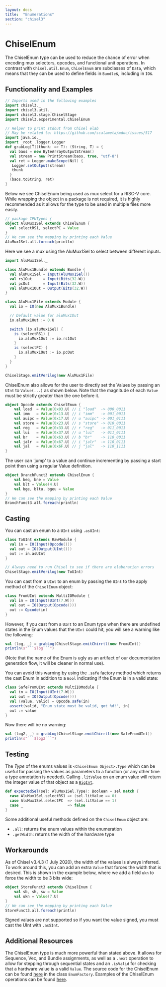 ```yaml
---
layout: docs
title:  "Enumerations"
section: "chisel3"
---
```


# ChiselEnum

The ChiselEnum type can be used to reduce the chance of error when encoding mux selectors, opcodes, and functional unit operations.
In contrast with `Chisel.util.Enum`, `ChiselEnum` are subclasses of `Data`, which means that they can be used to define fields in `Bundle`s, including in `IO`s.

## Functionality and Examples

```scala mdoc
// Imports used in the following examples
import chisel3._
import chisel3.util._
import chisel3.stage.ChiselStage
import chisel3.experimental.ChiselEnum
```

```scala mdoc:invisible
// Helper to print stdout from Chisel elab
// May be related to: https://github.com/scalameta/mdoc/issues/517
import java.io._
import _root_.logger.Logger
def grabLog[T](thunk: => T): (String, T) = {
  val baos = new ByteArrayOutputStream()
  val stream = new PrintStream(baos, true, "utf-8")
  val ret = Logger.makeScope(Nil) {
   Logger.setOutput(stream)
   thunk
  }
  (baos.toString, ret)
}
```

Below we see ChiselEnum being used as mux select for a RISC-V core. While wrapping the object in a package is not required, it is highly recommended as it allows for the type to be used in multiple files more easily.

```scala mdoc
// package CPUTypes {
object AluMux1Sel extends ChiselEnum {
  val selectRS1, selectPC = Value
}
// We can see the mapping by printing each Value
AluMux1Sel.all.foreach(println)
```

Here we see a mux using the AluMux1Sel to select between different inputs.

```scala mdoc
import AluMux1Sel._

class AluMux1Bundle extends Bundle {
  val aluMux1Sel = Input(AluMux1Sel())
  val rs1Out     = Input(Bits(32.W))
  val pcOut      = Input(Bits(32.W))
  val aluMux1Out = Output(Bits(32.W))
}

class AluMux1File extends Module {
  val io = IO(new AluMux1Bundle)

  // Default value for aluMux1Out
  io.aluMux1Out := 0.U

  switch (io.aluMux1Sel) {
    is (selectRS1) {
      io.aluMux1Out := io.rs1Out
    }
    is (selectPC) {
      io.aluMux1Out := io.pcOut
    }
  }
}
```
```scala mdoc:verilog
ChiselStage.emitVerilog(new AluMux1File)
```

ChiselEnum also allows for the user to directly set the Values by passing an `UInt` to `Value(...)`
as shown below. Note that the magnitude of each `Value` must be strictly greater than the one before
it.

```scala mdoc
object Opcode extends ChiselEnum {
    val load  = Value(0x03.U) // i "load"  -> 000_0011
    val imm   = Value(0x13.U) // i "imm"   -> 001_0011
    val auipc = Value(0x17.U) // u "auipc" -> 001_0111
    val store = Value(0x23.U) // s "store" -> 010_0011
    val reg   = Value(0x33.U) // r "reg"   -> 011_0011
    val lui   = Value(0x37.U) // u "lui"   -> 011_0111
    val br    = Value(0x63.U) // b "br"    -> 110_0011
    val jalr  = Value(0x67.U) // i "jalr"  -> 110_0111
    val jal   = Value(0x6F.U) // j "jal"   -> 110_1111
}
```

The user can 'jump' to a value and continue incrementing by passing a start point then using a regular Value definition.

```scala mdoc
object BranchFunct3 extends ChiselEnum {
    val beq, bne = Value
    val blt = Value(4.U)
    val bge, bltu, bgeu = Value
}
// We can see the mapping by printing each Value
BranchFunct3.all.foreach(println)
```

## Casting

You can cast an enum to a `UInt` using `.asUInt`:

```scala mdoc
class ToUInt extends RawModule {
  val in = IO(Input(Opcode()))
  val out = IO(Output(UInt()))
  out := in.asUInt
}
```

```scala mdoc:invisible
// Always need to run Chisel to see if there are elaboration errors
ChiselStage.emitVerilog(new ToUInt)
```

You can cast from a `UInt` to an enum by passing the `UInt` to the apply method of the `ChiselEnum` object:

```scala mdoc
class FromUInt extends MultiIOModule {
  val in = IO(Input(UInt(7.W)))
  val out = IO(Output(Opcode()))
  out := Opcode(in)
}
```

However, if you cast from a `UInt` to an Enum type when there are undefined states in the Enum values
that the `UInt` could hit, you will see a warning like the following:

```scala mdoc:passthrough
val (log, _) = grabLog(ChiselStage.emitChirrtl(new FromUInt))
println(s"```$log```")
```
(Note that the name of the Enum is ugly as an artifact of our documentation generation flow, it will
be cleaner in normal use).

You can avoid this warning by using the `.safe` factory method which returns the cast Enum in addition
to a `Bool` indicating if the Enum is in a valid state:

```scala mdoc
class SafeFromUInt extends MultiIOModule {
  val in = IO(Input(UInt(7.W)))
  val out = IO(Output(Opcode()))
  val (value, valid) = Opcode.safe(in)
  assert(valid, "Enum state must be valid, got %d!", in)
  out := value
}
```

Now there will be no warning:

```scala mdoc:passthrough
val (log2, _) = grabLog(ChiselStage.emitChirrtl(new SafeFromUInt))
println(s"```$log2```")
```

## Testing

The _Type_ of the enums values is `<ChiselEnum Object>.Type` which can be useful for passing the values
as parameters to a function (or any other time a type annotation is needed).
Calling `.litValue` on an enum value will return the integer value of that object as a
[`BigInt`](https://www.scala-lang.org/api/2.12.13/scala/math/BigInt.html).

```scala mdoc
def expectedSel(sel: AluMux1Sel.Type): Boolean = sel match {
  case AluMux1Sel.selectRS1 => (sel.litValue == 0)
  case AluMux1Sel.selectPC  => (sel.litValue == 1)
  case _                    => false
}
```

Some additional useful methods defined on the `ChiselEnum` object are:
* `.all`: returns the enum values within the enumeration
* `.getWidth`: returns the width of the hardware type

## Workarounds

As of Chisel v3.4.3 (1 July 2020), the width of the values is always inferred.
To work around this, you can add an extra `Value` that forces the width that is desired.
This is shown in the example below, where we add a field `ukn` to force the width to be 3 bits wide:

```scala mdoc
object StoreFunct3 extends ChiselEnum {
    val sb, sh, sw = Value
    val ukn = Value(7.U)
}
// We can see the mapping by printing each Value
StoreFunct3.all.foreach(println)
```

Signed values are not supported so if you want the value signed, you must cast the UInt with `.asSInt`.

## Additional Resources

The ChiselEnum type is much more powerful than stated above. It allows for Sequence, Vec, and Bundle assignments, as well as a `.next` operation to allow for stepping through sequential states and an `.isValid` for checking that a hardware value is a valid `Value`. The source code for the ChiselEnum can be found [here](https://github.com/chipsalliance/chisel3/blob/2a96767097264eade18ff26e1d8bce192383a190/core/src/main/scala/chisel3/StrongEnum.scala) in the class `EnumFactory`. Examples of the ChiselEnum operations can be found [here](https://github.com/chipsalliance/chisel3/blob/dd6871b8b3f2619178c2a333d9d6083805d99e16/src/test/scala/chiselTests/StrongEnum.scala).

